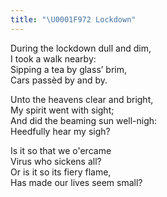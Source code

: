 ```yaml
---
title: "\U0001F972 Lockdown"
---
```


During the lockdown dull and dim,<br/>
I took a walk nearby:<br/>
Sipping a tea by glass’ brim,<br/>
Cars passèd by and by.<br/>

Unto the heavens clear and bright,<br/>
My spirit went with sight;<br/>
And did the beaming sun well-nigh:<br/>
Heedfully hear my sigh?<br/>

Is it so that we o'ercame<br/>
Virus who sickens all?<br/>
Or is it so its fiery flame,<br/>
Has made our lives seem small?<br/>
